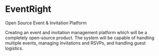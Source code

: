 # EventRight
Open Source Event &amp; Invitation Platform

Creating an event and invitation management platform which will be a completely open-source product. The system will be capable of handling multiple events, managing invitations and RSVPs, and handling guest logistics.
